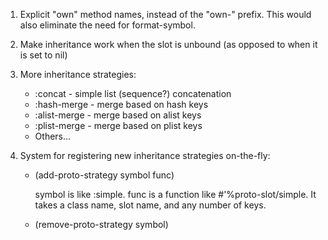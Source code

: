 
1. Explicit "own" method names, instead of the "own-" prefix.
   This would also eliminate the need for format-symbol.

2. Make inheritance work when the slot is unbound (as opposed to when
   it is set to nil)

3. More inheritance strategies:

   * :concat - simple list (sequence?) concatenation
   * :hash-merge - merge based on hash keys
   * :alist-merge - merge based on alist keys
   * :plist-merge - merge based on plist keys
   * Others...

4. System for registering new  inheritance strategies on-the-fly:

   * (add-proto-strategy symbol func)

     symbol is like :simple. func is a function like
     #'%proto-slot/simple. It takes a class name, slot name, and any
     number of keys.

   * (remove-proto-strategy symbol)
